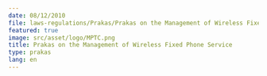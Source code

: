 ```yaml
---
date: 08/12/2010
file: laws-regulations/Prakas/Prakas on the Management of Wireless Fixed Phone Service.pdf
featured: true
image: src/asset/logo/MPTC.png
title: Prakas on the Management of Wireless Fixed Phone Service
type: prakas
lang: en
---
```

